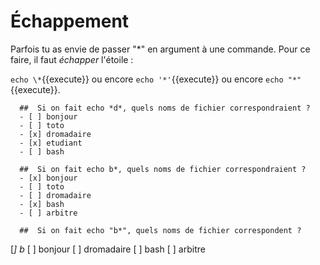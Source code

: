 # Échappement


Parfois tu as envie de passer "*" en argument à une commande. Pour ce faire, il faut *échapper* l'étoile :

`echo \*`{{execute}} ou encore `echo '*'`{{execute}} ou encore `echo "*"`{{execute}}.

```{quizdown} 
  ##  Si on fait echo *d*, quels noms de fichier correspondraient ? 
  - [ ] bonjour
  - [ ] toto
  - [x] dromadaire
  - [x] etudiant
  - [ ] bash
```
```{quizdown} 
  ##  Si on fait echo b*, quels noms de fichier correspondraient ? 
  - [x] bonjour
  - [ ] toto
  - [ ] dromadaire
  - [x] bash
  - [ ] arbitre
```
```{quizdown} 
  ##  Si on fait echo "b*", quels noms de fichier correspondent ? 
```
[*] b*
[ ] bonjour
[ ] dromadaire
[ ] bash
[ ] arbitre
